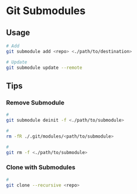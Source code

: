 # Git Submodules

## Usage

```sh
# Add
git submodule add <repo> <./path/to/destination>

# Update
git submodule update --remote
```

<!--
git submodule foreach git checkout <branch>
git submodule foreach git pull origin <branch>

git submodule sync --recursive
git submodule update --recursive
git submodule update --remote --merge

git clone --single-branch --branch <branchname> <remote-repo>
-->

## Tips

### Remove Submodule

```sh
#
git submodule deinit -f <./path/to/submodule>

#
rm -fR ./.git/modules/<path/to/submodule>

#
git rm -f <./path/to/submodule>
```

### Clone with Submodules

```sh
#
git clone --recursive <repo>
```

<!-- ## Issues

### TBD

```log
fatal: No url found for submodule path '<name>' in .gitmodules
```

TODO -->
